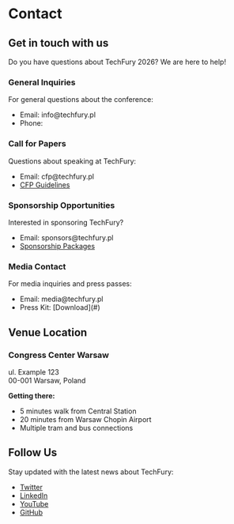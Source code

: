 <!--
.. title: Contact
.. slug: contact
.. date: 2025-10-02 12:00:00 UTC
.. tags: 
.. category: 
.. link: 
.. description: Contact information for TechFury conference
.. type: text
-->

# Contact

## Get in touch with us

Do you have questions about TechFury 2026? We are here to help!

<div class="row">
    <div class="col-md-6 mb-4">
        <div class="card h-100">
            <div class="card-header">
                <h3>General Inquiries</h3>
            </div>
            <div class="card-body">
                <p>For general questions about the conference:</p>
                <ul>
                    <li>Email: info@techfury.pl</li>
                    <li>Phone: </li>
                </ul>
            </div>
        </div>
    </div>
    <div class="col-md-6 mb-4">
        <div class="card h-100">
            <div class="card-header">
                <h3>Call for Papers</h3>
            </div>
            <div class="card-body">
                <p>Questions about speaking at TechFury:</p>
                <ul>
                    <li>Email: cfp@techfury.pl</li>
                    <li><a href="/cfp/">CFP Guidelines</a></li>
                </ul>
            </div>
        </div>
    </div>
</div>

<div class="row">
    <div class="col-md-6 mb-4">
        <div class="card h-100">
            <div class="card-header">
                <h3>Sponsorship Opportunities</h3>
            </div>
            <div class="card-body">
                <p>Interested in sponsoring TechFury?</p>
                <ul>
                    <li>Email: sponsors@techfury.pl</li>
                    <li><a href="/sponsors/">Sponsorship Packages</a></li>
                </ul>
            </div>
        </div>
    </div>
    <div class="col-md-6 mb-4">
        <div class="card h-100">
            <div class="card-header">
                <h3>Media Contact</h3>
            </div>
            <div class="card-body">
                <p>For media inquiries and press passes:</p>
                <ul>
                    <li>Email: media@techfury.pl</li>
                    <li>Press Kit: [Download](#)</li>
                </ul>
            </div>
        </div>
    </div>
</div>

## Venue Location

<div class="card mb-4">
    <div class="card-body">
        <h3>Congress Center Warsaw</h3>
        <p>ul. Example 123<br>00-001 Warsaw, Poland</p>
        <p><strong>Getting there:</strong></p>
        <ul>
            <li>5 minutes walk from Central Station</li>
            <li>20 minutes from Warsaw Chopin Airport</li>
            <li>Multiple tram and bus connections</li>
        </ul>
    </div>
</div>

## Follow Us

<div class="card mb-4">
    <div class="card-body">
        <p>Stay updated with the latest news about TechFury:</p>
        <ul>
            <li><a href="#">Twitter</a></li>
            <li><a href="#">LinkedIn</a></li>
            <li><a href="#">YouTube</a></li>
            <li><a href="#">GitHub</a></li>
        </ul>
    </div>
</div>